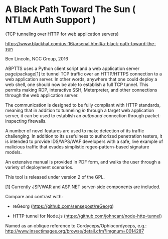 # A Black Path Toward The Sun ( NTLM Auth Support ) 
(TCP tunneling over HTTP for web application servers)

https://www.blackhat.com/us-16/arsenal.html#a-black-path-toward-the-sun

Ben Lincoln, NCC Group, 2016

ABPTTS uses a Python client script and a web application server page/package[1]
to tunnel TCP traffic over an HTTP/HTTPS connection to a web application 
server. In other words, anywhere that one could deploy a web shell, one should
now be able to establish a full TCP tunnel. This permits making RDP, 
interactive SSH, Meterpreter, and other connections through the web 
application server.

The communication is designed to be fully compliant with HTTP standards, 
meaning that in addition to tunneling *in* through a target web application 
server, it can be used to establish an *outbound* connection through 
packet-inspecting firewalls.

A number of novel features are used to make detection of its traffic 
challenging. In addition to its usefulness to authorized penetration testers, 
it is intended to provide IDS/WPS/WAF developers with a safe, live example of
malicious traffic that evades simplistic regex-pattern-based signature models.

An extensive manual is provided in PDF form, and walks the user through a 
variety of deployment scenarios.

This tool is released under version 2 of the GPL.

[1] Currently JSP/WAR and ASP.NET server-side components are included.

Compare and contrast with:

- reGeorg (https://github.com/sensepost/reGeorg)

- HTTP tunnel for Node.js (https://github.com/johncant/node-http-tunnel)

Named as an oblique reference to Cordyceps/Ophiocordyceps, e.g.:
http://www.insectimages.org/browse/detail.cfm?imgnum=0014287
